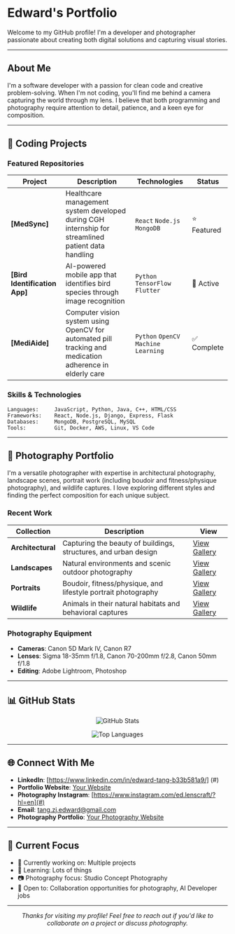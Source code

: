 # Edward's Portfolio

Welcome to my GitHub profile! I'm a developer and photographer passionate about creating both digital solutions and capturing visual stories.

---

## About Me

I'm a software developer with a passion for clean code and creative problem-solving. When I'm not coding, you'll find me behind a camera capturing the world through my lens. I believe that both programming and photography require attention to detail, patience, and a keen eye for composition.

---

## 🚀 Coding Projects

### Featured Repositories

| Project | Description | Technologies | Status |
|---------|-------------|--------------|---------|
| **[MedSync]** | Healthcare management system developed during CGH internship for streamlined patient data handling | `React` `Node.js` `MongoDB` | ⭐ Featured |
| **[Bird Identification App]** | AI-powered mobile app that identifies bird species through image recognition | `Python` `TensorFlow` `Flutter` | 🔄 Active |
| **[MediAide]** | Computer vision system using OpenCV for automated pill tracking and medication adherence in elderly care | `Python` `OpenCV` `Machine Learning` | ✅ Complete |

### Skills & Technologies

```
Languages:     JavaScript, Python, Java, C++, HTML/CSS
Frameworks:    React, Node.js, Django, Express, Flask
Databases:     MongoDB, PostgreSQL, MySQL
Tools:         Git, Docker, AWS, Linux, VS Code
```

---

## 📸 Photography Portfolio

I'm a versatile photographer with expertise in architectural photography, landscape scenes, portrait work (including boudoir and fitness/physique photography), and wildlife captures. I love exploring different styles and finding the perfect composition for each unique subject.

### Recent Work

| Collection | Description | View |
|------------|-------------|------|
| **Architectural** | Capturing the beauty of buildings, structures, and urban design | [View Gallery](#) |
| **Landscapes** | Natural environments and scenic outdoor photography | [View Gallery](#) |
| **Portraits** | Boudoir, fitness/physique, and lifestyle portrait photography | [View Gallery](#) |
| **Wildlife** | Animals in their natural habitats and behavioral captures | [View Gallery](#) |

### Photography Equipment
- **Cameras**: Canon 5D Mark IV, Canon R7
- **Lenses**: Sigma 18-35mm f/1.8, Canon 70-200mm f/2.8, Canon 50mm f/1.8
- **Editing**: Adobe Lightroom, Photoshop

---

## 📊 GitHub Stats

<div align="center">
  
![GitHub Stats](https://github-readme-stats.vercel.app/api?username=Birthright00&show_icons=true&theme=dark&count_private=true)

![Top Languages](https://github-readme-stats.vercel.app/api/top-langs/?username=Birthright00&layout=compact&theme=dark)

</div>

---

## 🌐 Connect With Me

- **LinkedIn**: [https://www.linkedin.com/in/edward-tang-b33b581a9/] (#)
- **Portfolio Website**: [Your Website](#)
- **Photography Instagram**: [https://www.instagram.com/ed.lenscraft/?hl=en](#)
- **Email**: [tang.zj.edward@gmail.com](mailto:tang.zj.edward@gmail.com)
- **Photography Portfolio**: [Your Photography Website](#)

---

## 🎯 Current Focus

- 🔭 Currently working on: Multiple projects
- 🌱 Learning: Lots of things
- 📷 Photography focus: Studio Concept Photography
- 💼 Open to: Collaboration opportunities for photography, AI Developer jobs

---

<div align="center">
  <i>Thanks for visiting my profile! Feel free to reach out if you'd like to collaborate on a project or discuss photography.</i>
</div>

